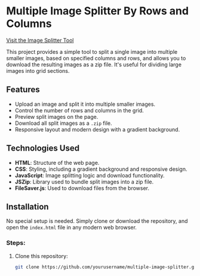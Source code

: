 # Multiple Image Splitter By Rows and Columns

[Visit the Image Splitter Tool](https://multi-image-spitter.netlify.app/)


This project provides a simple tool to split a single image into multiple smaller images, based on specified columns and rows, and allows you to download the resulting images as a zip file. It's useful for dividing large images into grid sections.

## Features

- Upload an image and split it into multiple smaller images.
- Control the number of rows and columns in the grid.
- Preview split images on the page.
- Download all split images as a `.zip` file.
- Responsive layout and modern design with a gradient background.

## Technologies Used

- **HTML**: Structure of the web page.
- **CSS**: Styling, including a gradient background and responsive design.
- **JavaScript**: Image splitting logic and download functionality.
- **JSZip**: Library used to bundle split images into a zip file.
- **FileSaver.js**: Used to download files from the browser.

## Installation

No special setup is needed. Simply clone or download the repository, and open the `index.html` file in any modern web browser.

### Steps:

1. Clone this repository:
   ```bash
   git clone https://github.com/yourusername/multiple-image-splitter.git
